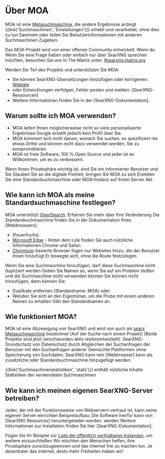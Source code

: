 # Über MOA

MOA ist eine [Metasuchmaschine], die andere Ergebnisse anzeigt
{{link('Suchmaschinen', 'Einstellungen')}} erhebt und verarbeitet, ohne dies zu tun
Sammeln oder teilen Sie Benutzerinformationen mit anderen Suchmaschinen
Zugeben.

Das MOA-Projekt wird von einer offenen Community entwickelt. Wenn du
Wenn Sie eine Frage haben oder einfach nur über SearXNG sprechen möchten, besuchen Sie uns
In The Matrix unter: [#searxng:matrix.org]

Werden Sie Teil des Projekts und unterstützen Sie MOA:

- Sie können SearXNG-Übersetzungen hinzufügen oder korrigieren: [Weblate]
- oder Entwicklungen verfolgen, Fehler posten und melden:
    [SearXNG-Ressourcen]
- Weitere Informationen finden Sie in der [SearXNG-Dokumentation].

## Warum sollte ich MOA verwenden?

- MOA liefert Ihnen möglicherweise nicht so viele personalisierte Ergebnisse
    Google erstellt jedoch kein Profil über Sie.
- MOA kümmert sich nicht darum, wonach Sie suchen, es spezifiziert nie etwas
    Dritte und können nicht dazu verwendet werden, Sie zu kompromittieren.
- MOA ist freie Software, 100 % Open Source und jeder ist es
    Willkommen, um es zu verbessern.

Wenn Ihnen Privatsphäre wichtig ist, sind Sie ein informierter Benutzer und Sie
Glauben Sie an die digitale Freiheit, bringen Sie MOA zu sich
Erstellen Sie eine Standardsuchmaschine oder MOA-Instanz auf Ihrem Server
Akt

## Wie kann ich MOA als meine Standardsuchmaschine festlegen?

MOA unterstützt [OpenSearch]. Erfahren Sie mehr über Ihre Veränderung
Die Standardsuchmaschine finden Sie in der Dokumentation Ihres [Webbrowsers]:

- [Feuerfuchs]
- [Microsoft Edge] - Hinter dem Link finden Sie auch nützliche Informationen
    Chrome und Safari.
- [Chromium]-basierte Browser fügen nur Websites hinzu, die der Benutzer ihnen hinzufügt
    Er bewegte sich, ohne die Route festzulegen.

Wenn Sie eine Suchmaschine hinzufügen, darf diese Suchmaschine nicht dupliziert werden
Geben Sie Namen an, wenn Sie auf ein Problem stoßen und die Suchmaschine nicht verwenden können
Sie können nicht hinzufügen, dann können Sie:

- Duplikate entfernen (Standardname: MOA) oder
- Wenden Sie sich an den Eigentümer, um die Probe mit einem anderen Namen zu erhalten
    Gibt den Standardnamen an.

## Wie funktioniert MOA?

MOA ist eine Abzweigung von SearXNG und wird von auch als [searx] [Metasuchmaschine] bezeichnet
[Auf der Suche nach einem Projekt] (Beide Projekte sind jetzt verschwunden
aktiv weiterentwickelt). SearXNG-Grundschutz von
Datenschutz durch Abgleichen der Suchanfragen der Benutzer mit den Suchanfragen anderer
Gemischte Plattformen ohne Speicherung von Suchdaten. SearXNG kann rein
[Webbrowser] kann als zusätzliche oder Standardsuchmaschine hinzugefügt werden.

{{link('Suchmaschinenstatistiken', 'stats')}} enthält nützliche Inhalte
Statistiken der verwendeten Suchmaschinen

## Wie kann ich meinen eigenen SearXNG-Server betreiben?

Jeder, der mit der Funktionsweise von Webservern vertraut ist, kann seine eigenen Server einrichten
Beispielaufbau; Die Software hierfür kann von [SearXNG Resources] heruntergeladen werden.
werden Weitere Informationen zur Installation finden Sie hier
[SearXNG-Dokumentation].

Fügen Sie Ihr Beispiel zur [Liste der öffentlich verfügbaren
Instanzen]({{get_setting('brand.public_instances')}}), um weitere einzuschließen
Wir möchten den Menschen helfen, ihre Privatsphäre zurückzugewinnen und das Internet frei zu machen
tun. Je dezentraler das Internet, desto mehr Freiheiten haben wir!

[SearXNG Quellen]: {{GIT_URL}}
[#searxng:matrix.org]: https://matrix.to/#/#searxng:matrix.org
[SearXNG Dokumentation]: {{get_setting('brand.docs_url')}}
[searx]: https://github.com/searx/searx
[Metasuchmaschine]: https://de.wikipedia.org/wiki/Metasuchmaschine
[Weblate]: https://translate.codeberg.org/projects/searxng/
[Seeks-Projekt]: https://beniz.github.io/seeks/
[OpenSearch]: https://github.com/dewitt/opensearch/blob/master/opensearch-1-1-draft-6.md
[Firefox]: https://support.mozilla.org/en-US/kb/add-or-remove-search-engine-firefox
[Microsoft Edge]: https://support.microsoft.com/en-us/help/4028574/microsoft-edge-change-the-default-search-engine
[Chromium]: https://www.chromium.org/tab-to-search
[WEB-Browser]: https://de.wikipedia.org/wiki/Webbrowser
